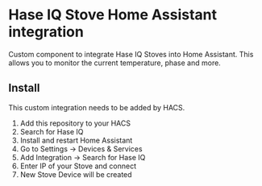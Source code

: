 # Hase IQ Stove Home Assistant integration
Custom component to integrate Hase IQ Stoves into Home Assistant. This allows you to monitor the current temperature, phase and more.

## Install
This custom integration needs to be added by HACS.
1. Add this repository to your HACS
2. Search for Hase IQ
3. Install and restart Home Assistant
4. Go to Settings -> Devices & Services
5. Add Integration -> Search for Hase IQ
6. Enter IP of your Stove and connect
7. New Stove Device will be created
